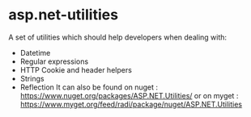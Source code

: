 # asp.net-utilities
A set of utilities which should help developers when dealing with:
* Datetime 
* Regular expressions
* HTTP Cookie and header helpers
* Strings
* Reflection
It can also be found on nuget : https://www.nuget.org/packages/ASP.NET.Utilities/
or on myget : https://www.myget.org/feed/radi/package/nuget/ASP.NET.Utilities

